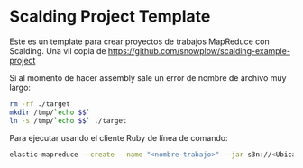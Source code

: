# Scalding Project Template

Este es un template para crear proyectos de trabajos MapReduce con Scalding. Una vil copia de https://github.com/snowplow/scalding-example-project 

Si al momento de hacer assembly sale un error de nombre de archivo muy largo:

```bash
rm -rf ./target
mkdir /tmp/`echo $$`
ln -s /tmp/`echo $$` ./target
```

Para ejecutar usando el cliente Ruby de línea de comando:

```bash
elastic-mapreduce --create --name "<nombre-trabajo>" --jar s3n://<Ubicación del jar en S3> --arg <Clase del job> --arg --hdfs --arg --input --arg s3n://<Ubicación dentro de s3 del input> --arg --output --arg s3n://<Ubicación dentro de s3 del output>
``` 

[scalding-example-project]: https://github.com/snowplow/scalding-example-project
